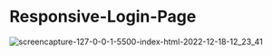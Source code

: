 # Responsive-Login-Page

![screencapture-127-0-0-1-5500-index-html-2022-12-18-12_23_41](https://user-images.githubusercontent.com/114645429/208285700-bdc55b80-3b8d-4fc3-bcc8-dd133a7ccd51.png)
